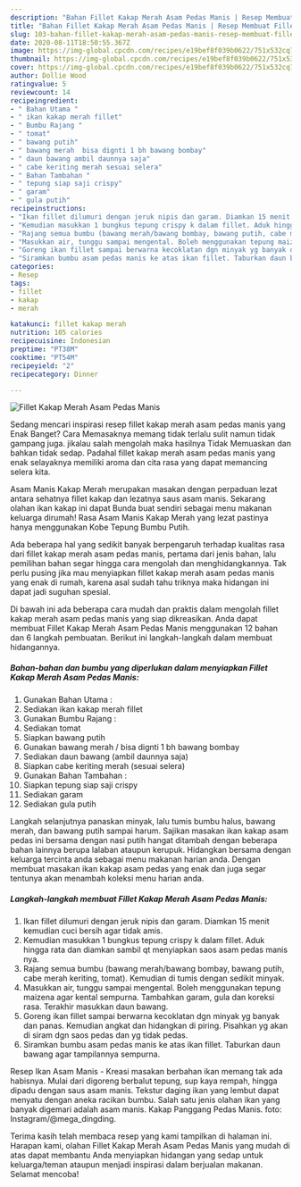 ```yaml
---
description: "Bahan Fillet Kakap Merah Asam Pedas Manis | Resep Membuat Fillet Kakap Merah Asam Pedas Manis Yang Enak Banget"
title: "Bahan Fillet Kakap Merah Asam Pedas Manis | Resep Membuat Fillet Kakap Merah Asam Pedas Manis Yang Enak Banget"
slug: 103-bahan-fillet-kakap-merah-asam-pedas-manis-resep-membuat-fillet-kakap-merah-asam-pedas-manis-yang-enak-banget
date: 2020-08-11T18:50:55.367Z
image: https://img-global.cpcdn.com/recipes/e19bef8f039b0622/751x532cq70/fillet-kakap-merah-asam-pedas-manis-foto-resep-utama.jpg
thumbnail: https://img-global.cpcdn.com/recipes/e19bef8f039b0622/751x532cq70/fillet-kakap-merah-asam-pedas-manis-foto-resep-utama.jpg
cover: https://img-global.cpcdn.com/recipes/e19bef8f039b0622/751x532cq70/fillet-kakap-merah-asam-pedas-manis-foto-resep-utama.jpg
author: Dollie Wood
ratingvalue: 5
reviewcount: 14
recipeingredient:
- " Bahan Utama "
- " ikan kakap merah fillet"
- " Bumbu Rajang "
- " tomat"
- " bawang putih"
- " bawang merah  bisa dignti 1 bh bawang bombay"
- " daun bawang ambil daunnya saja"
- " cabe keriting merah sesuai selera"
- " Bahan Tambahan "
- " tepung siap saji crispy"
- " garam"
- " gula putih"
recipeinstructions:
- "Ikan fillet dilumuri dengan jeruk nipis dan garam. Diamkan 15 menit kemudian cuci bersih agar tidak amis."
- "Kemudian masukkan 1 bungkus tepung crispy k dalam fillet. Aduk hingga rata dan diamkan sambil qt menyiapkan saos asam pedas manis nya."
- "Rajang semua bumbu (bawang merah/bawang bombay, bawang putih, cabe merah keriting, tomat). Kemudian di tumis dengan sedikit minyak."
- "Masukkan air, tunggu sampai mengental. Boleh menggunakan tepung maizena agar kental sempurna. Tambahkan garam, gula dan koreksi rasa. Terakhir masukkan daun bawang."
- "Goreng ikan fillet sampai berwarna kecoklatan dgn minyak yg banyak dan panas. Kemudian angkat dan hidangkan di piring. Pisahkan yg akan di siram dgn saos pedas dan yg tidak pedas."
- "Siramkan bumbu asam pedas manis ke atas ikan fillet. Taburkan daun bawang agar tampilannya sempurna."
categories:
- Resep
tags:
- fillet
- kakap
- merah

katakunci: fillet kakap merah 
nutrition: 105 calories
recipecuisine: Indonesian
preptime: "PT38M"
cooktime: "PT54M"
recipeyield: "2"
recipecategory: Dinner

---
```



![Fillet Kakap Merah Asam Pedas Manis](https://img-global.cpcdn.com/recipes/e19bef8f039b0622/751x532cq70/fillet-kakap-merah-asam-pedas-manis-foto-resep-utama.jpg)

Sedang mencari inspirasi resep fillet kakap merah asam pedas manis yang Enak Banget? Cara Memasaknya memang tidak terlalu sulit namun tidak gampang juga. jikalau salah mengolah maka hasilnya Tidak Memuaskan dan bahkan tidak sedap. Padahal fillet kakap merah asam pedas manis yang enak selayaknya memiliki aroma dan cita rasa yang dapat memancing selera kita.

Asam Manis Kakap Merah merupakan masakan dengan perpaduan lezat antara sehatnya fillet kakap dan lezatnya saus asam manis. Sekarang olahan ikan kakap ini dapat Bunda buat sendiri sebagai menu makanan keluarga dirumah! Rasa Asam Manis Kakap Merah yang lezat pastinya hanya menggunakan Kobe Tepung Bumbu Putih.

Ada beberapa hal yang sedikit banyak berpengaruh terhadap kualitas rasa dari fillet kakap merah asam pedas manis, pertama dari jenis bahan, lalu pemilihan bahan segar hingga cara mengolah dan menghidangkannya. Tak perlu pusing jika mau menyiapkan fillet kakap merah asam pedas manis yang enak di rumah, karena asal sudah tahu triknya maka hidangan ini dapat jadi suguhan spesial.


Di bawah ini ada beberapa cara mudah dan praktis dalam mengolah fillet kakap merah asam pedas manis yang siap dikreasikan. Anda dapat membuat Fillet Kakap Merah Asam Pedas Manis menggunakan 12 bahan dan 6 langkah pembuatan. Berikut ini langkah-langkah dalam membuat hidangannya.

<!--inarticleads1-->

##### Bahan-bahan dan bumbu yang diperlukan dalam menyiapkan Fillet Kakap Merah Asam Pedas Manis:

1. Gunakan  Bahan Utama :
1. Sediakan  ikan kakap merah fillet
1. Gunakan  Bumbu Rajang :
1. Sediakan  tomat
1. Siapkan  bawang putih
1. Gunakan  bawang merah / bisa dignti 1 bh bawang bombay
1. Sediakan  daun bawang (ambil daunnya saja)
1. Siapkan  cabe keriting merah (sesuai selera)
1. Gunakan  Bahan Tambahan :
1. Siapkan  tepung siap saji crispy
1. Sediakan  garam
1. Sediakan  gula putih


Langkah selanjutnya panaskan minyak, lalu tumis bumbu halus, bawang merah, dan bawang putih sampai harum. Sajikan masakan ikan kakap asam pedas ini bersama dengan nasi putih hangat ditambah dengan beberapa bahan lainnya berupa lalaban ataupun kerupuk. Hidangkan bersama dengan keluarga tercinta anda sebagai menu makanan harian anda. Dengan membuat masakan ikan kakap asam pedas yang enak dan juga segar tentunya akan menambah koleksi menu harian anda. 

<!--inarticleads2-->

##### Langkah-langkah membuat Fillet Kakap Merah Asam Pedas Manis:

1. Ikan fillet dilumuri dengan jeruk nipis dan garam. Diamkan 15 menit kemudian cuci bersih agar tidak amis.
1. Kemudian masukkan 1 bungkus tepung crispy k dalam fillet. Aduk hingga rata dan diamkan sambil qt menyiapkan saos asam pedas manis nya.
1. Rajang semua bumbu (bawang merah/bawang bombay, bawang putih, cabe merah keriting, tomat). Kemudian di tumis dengan sedikit minyak.
1. Masukkan air, tunggu sampai mengental. Boleh menggunakan tepung maizena agar kental sempurna. Tambahkan garam, gula dan koreksi rasa. Terakhir masukkan daun bawang.
1. Goreng ikan fillet sampai berwarna kecoklatan dgn minyak yg banyak dan panas. Kemudian angkat dan hidangkan di piring. Pisahkan yg akan di siram dgn saos pedas dan yg tidak pedas.
1. Siramkan bumbu asam pedas manis ke atas ikan fillet. Taburkan daun bawang agar tampilannya sempurna.


Resep Ikan Asam Manis - Kreasi masakan berbahan ikan memang tak ada habisnya. Mulai dari digoreng berbalut tepung, sup kaya rempah, hingga dipadu dengan saus asam manis. Tekstur daging ikan yang lembut dapat menyatu dengan aneka racikan bumbu. Salah satu jenis olahan ikan yang banyak digemari adalah asam manis. Kakap Panggang Pedas Manis. foto: Instagram/@mega_dingding. 

Terima kasih telah membaca resep yang kami tampilkan di halaman ini. Harapan kami, olahan Fillet Kakap Merah Asam Pedas Manis yang mudah di atas dapat membantu Anda menyiapkan hidangan yang sedap untuk keluarga/teman ataupun menjadi inspirasi dalam berjualan makanan. Selamat mencoba!
